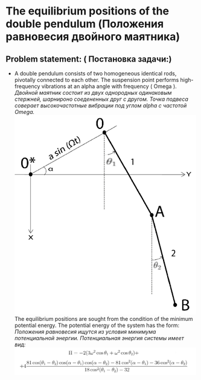 # The equilibrium positions of the double pendulum (Положения равновесия двойного маятника)

## Problem statement: ( Постановка задачи:)
 - A double pendulum consists of two homogeneous identical rods, pivotally connected to each other. The suspension point performs high-frequency vibrations at an alpha angle with  frequency ( Omega ).  
*Двойной маятник состоит из двух однородных одинаковым стержней, шарнироно соедененных друг с другом. Точка подвеса соверает высокочастотные вибрации под углом alpha с частотой Omega.*
![Duoble pendulum](https://github.com/AnnaKliokovka/Double_Pendulum/blob/master/Double_Pendulum/Images/1.png)
The equilibrium positions are sought from the condition of the minimum potential energy. The potential energy of the system has the form:  
*Положения равновесия ищутся из условия минимума потенциальной энергии. Потенциальная энергия системы имеет вид:*
![Potential energy](https://github.com/AnnaKliokovka/Double_Pendulum/blob/master/Double_Pendulum/Images/Potential.png)
